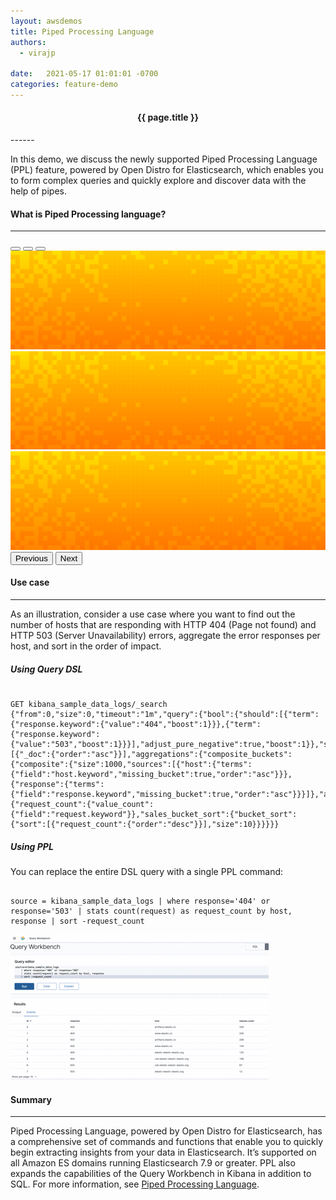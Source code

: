 ```yaml
---
layout: awsdemos
title: Piped Processing Language
authors: 
  - virajp

date:   2021-05-17 01:01:01 -0700
categories: feature-demo
---
```

<h4 style="text-align: center;">{{ page.title }}</h4>
------

In this demo, we discuss the newly supported Piped Processing Language (PPL) feature, powered by Open Distro for Elasticsearch, which enables you to form complex queries and quickly explore and discover data with the help of pipes.

#### What is Piped Processing language?
------

<div id="carouselExampleIndicators" class="carousel slide pb-4" data-bs-ride="carousel">
  <div class="carousel-indicators">
    <button type="button" data-bs-target="#carouselExampleIndicators" data-bs-slide-to="0" class="active" aria-current="true" aria-label="Slide 1"></button>
    <button type="button" data-bs-target="#carouselExampleIndicators" data-bs-slide-to="1" aria-label="Slide 2"></button>
    <button type="button" data-bs-target="#carouselExampleIndicators" data-bs-slide-to="2" aria-label="Slide 3"></button>
  </div>
  <div class="carousel-inner">
    <div class="carousel-item active">
      <img src="/assets/img/orange-checker-bg.png" class="d-block w-100" alt="...">
    </div>
    <div class="carousel-item">
      <img src="/assets/img/orange-checker-bg.png" class="d-block w-100" alt="...">
    </div>
    <div class="carousel-item">
      <img src="/assets/img/orange-checker-bg.png" class="d-block w-100" alt="...">
    </div>
  </div>
  <button class="carousel-control-prev" type="button" data-bs-target="#carouselExampleIndicators" data-bs-slide="prev">
    <span class="carousel-control-prev-icon" aria-hidden="true"></span>
    <span class="visually-hidden">Previous</span>
  </button>
  <button class="carousel-control-next" type="button" data-bs-target="#carouselExampleIndicators" data-bs-slide="next">
    <span class="carousel-control-next-icon" aria-hidden="true"></span>
    <span class="visually-hidden">Next</span>
  </button>
</div>


#### Use case
------

As an illustration, consider a use case where you want to find out the number of hosts that are responding with HTTP 404 (Page not found) and HTTP 503 (Server Unavailability) errors, aggregate the error responses per host, and sort in the order of impact.


##### Using Query DSL

```

GET kibana_sample_data_logs/_search
{"from":0,"size":0,"timeout":"1m","query":{"bool":{"should":[{"term":{"response.keyword":{"value":"404","boost":1}}},{"term":{"response.keyword":{"value":"503","boost":1}}}],"adjust_pure_negative":true,"boost":1}},"sort":[{"_doc":{"order":"asc"}}],"aggregations":{"composite_buckets":{"composite":{"size":1000,"sources":[{"host":{"terms":{"field":"host.keyword","missing_bucket":true,"order":"asc"}}},{"response":{"terms":{"field":"response.keyword","missing_bucket":true,"order":"asc"}}}]},"aggregations":{"request_count":{"value_count":{"field":"request.keyword"}},"sales_bucket_sort":{"bucket_sort":{"sort":[{"request_count":{"order":"desc"}}],"size":10}}}}}}

```


##### Using PPL

You can replace the entire DSL query with a single PPL command:

```

source = kibana_sample_data_logs | where response='404' or response='503' | stats count(request) as request_count by host, response | sort -request_count

```

![PPL on Opensearch Dashboards Dev Tools](/assets/img/ppl_demo.gif)

#### Summary
------
Piped Processing Language, powered by Open Distro for Elasticsearch, has a comprehensive set of commands and functions that enable you to quickly begin extracting insights from your data in Elasticsearch. It’s supported on all Amazon ES domains running Elasticsearch 7.9 or greater. PPL also expands the capabilities of the Query Workbench in Kibana in addition to SQL. For more information, see [Piped Processing Language](https://docs.aws.amazon.com/elasticsearch-service/latest/developerguide/ppl-support.html).
